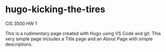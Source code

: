 # hugo-kicking-the-tires
CIS 3500 HW 1

This is a rudimentary page created with Hugo using VS Code and git. This very simple page includes a Title page and an About Page with simple descriptions. 
